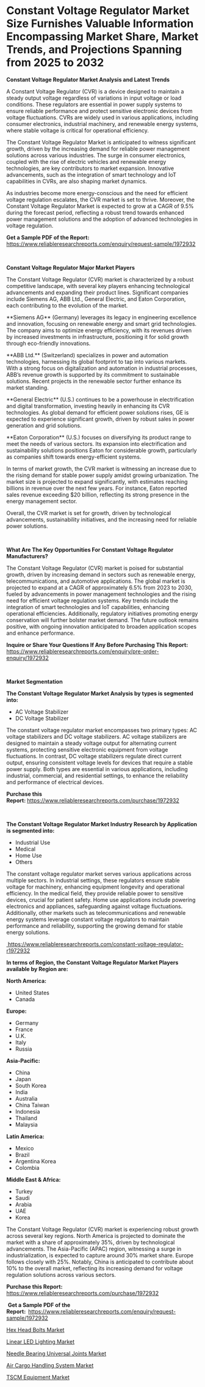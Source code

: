 <p><h1>Constant Voltage Regulator Market Size Furnishes Valuable Information Encompassing Market Share, Market Trends, and Projections Spanning from 2025 to 2032</h1></p><p><strong>Constant Voltage Regulator Market Analysis and Latest Trends</strong></p>
<p><p>A Constant Voltage Regulator (CVR) is a device designed to maintain a steady output voltage regardless of variations in input voltage or load conditions. These regulators are essential in power supply systems to ensure reliable performance and protect sensitive electronic devices from voltage fluctuations. CVRs are widely used in various applications, including consumer electronics, industrial machinery, and renewable energy systems, where stable voltage is critical for operational efficiency.</p><p>The Constant Voltage Regulator Market is anticipated to witness significant growth, driven by the increasing demand for reliable power management solutions across various industries. The surge in consumer electronics, coupled with the rise of electric vehicles and renewable energy technologies, are key contributors to market expansion. Innovative advancements, such as the integration of smart technology and IoT capabilities in CVRs, are also shaping market dynamics.</p><p>As industries become more energy-conscious and the need for efficient voltage regulation escalates, the CVR market is set to thrive. Moreover, the Constant Voltage Regulator Market is expected to grow at a CAGR of 9.5% during the forecast period, reflecting a robust trend towards enhanced power management solutions and the adoption of advanced technologies in voltage regulation.</p></p>
<p><strong>Get a Sample PDF of the Report:&nbsp;</strong> <a href="https://www.reliableresearchreports.com/enquiry/request-sample/1972932?utm_campaign=102&utm_medium=2&utm_source=Github&utm_content=ia&utm_term=11042025&utm_id=constant-voltage-regulator">https://www.reliableresearchreports.com/enquiry/request-sample/1972932</a></p>
<p>&nbsp;</p>
<p><strong>Constant Voltage Regulator Major Market Players</strong></p>
<p><p>The Constant Voltage Regulator (CVR) market is characterized by a robust competitive landscape, with several key players enhancing technological advancements and expanding their product lines. Significant companies include Siemens AG, ABB Ltd., General Electric, and Eaton Corporation, each contributing to the evolution of the market.</p><p>**Siemens AG** (Germany) leverages its legacy in engineering excellence and innovation, focusing on renewable energy and smart grid technologies. The company aims to optimize energy efficiency, with its revenues driven by increased investments in infrastructure, positioning it for solid growth through eco-friendly innovations.</p><p>**ABB Ltd.** (Switzerland) specializes in power and automation technologies, harnessing its global footprint to tap into various markets. With a strong focus on digitalization and automation in industrial processes, ABB’s revenue growth is supported by its commitment to sustainable solutions. Recent projects in the renewable sector further enhance its market standing.</p><p>**General Electric** (U.S.) continues to be a powerhouse in electrification and digital transformation, investing heavily in enhancing its CVR technologies. As global demand for efficient power solutions rises, GE is expected to experience significant growth, driven by robust sales in power generation and grid solutions.</p><p>**Eaton Corporation** (U.S.) focuses on diversifying its product range to meet the needs of various sectors. Its expansion into electrification and sustainability solutions positions Eaton for considerable growth, particularly as companies shift towards energy-efficient systems.</p><p>In terms of market growth, the CVR market is witnessing an increase due to the rising demand for stable power supply amidst growing urbanization. The market size is projected to expand significantly, with estimates reaching billions in revenue over the next few years. For instance, Eaton reported sales revenue exceeding $20 billion, reflecting its strong presence in the energy management sector.</p><p>Overall, the CVR market is set for growth, driven by technological advancements, sustainability initiatives, and the increasing need for reliable power solutions.</p></p>
<p>&nbsp;</p>
<p><strong>What Are The Key Opportunities For Constant Voltage Regulator Manufacturers?</strong></p>
<p><p>The Constant Voltage Regulator (CVR) market is poised for substantial growth, driven by increasing demand in sectors such as renewable energy, telecommunications, and automotive applications. The global market is projected to expand at a CAGR of approximately 6.5% from 2023 to 2030, fueled by advancements in power management technologies and the rising need for efficient voltage regulation systems. Key trends include the integration of smart technologies and IoT capabilities, enhancing operational efficiencies. Additionally, regulatory initiatives promoting energy conservation will further bolster market demand. The future outlook remains positive, with ongoing innovation anticipated to broaden application scopes and enhance performance.</p></p>
<p><strong>Inquire or Share Your Questions If Any Before Purchasing This Report:</strong> <a href="https://www.reliableresearchreports.com/enquiry/pre-order-enquiry/1972932?utm_campaign=102&utm_medium=2&utm_source=Github&utm_content=ia&utm_term=11042025&utm_id=constant-voltage-regulator">https://www.reliableresearchreports.com/enquiry/pre-order-enquiry/1972932</a></p>
<p>&nbsp;</p>
<p><strong>Market Segmentation</strong></p>
<p><strong>The Constant Voltage Regulator Market Analysis by types is segmented into:</strong></p>
<p><ul><li>AC Voltage Stabilizer</li><li>DC Voltage Stabilizer</li></ul></p>
<p><p>The constant voltage regulator market encompasses two primary types: AC voltage stabilizers and DC voltage stabilizers. AC voltage stabilizers are designed to maintain a steady voltage output for alternating current systems, protecting sensitive electronic equipment from voltage fluctuations. In contrast, DC voltage stabilizers regulate direct current output, ensuring consistent voltage levels for devices that require a stable power supply. Both types are essential in various applications, including industrial, commercial, and residential settings, to enhance the reliability and performance of electrical devices.</p></p>
<p><strong>Purchase this Report:&nbsp;</strong><a href="https://www.reliableresearchreports.com/purchase/1972932?utm_campaign=102&utm_medium=2&utm_source=Github&utm_content=ia&utm_term=11042025&utm_id=constant-voltage-regulator">https://www.reliableresearchreports.com/purchase/1972932</a></p>
<p>&nbsp;</p>
<p><strong>The Constant Voltage Regulator Market Industry Research by Application is segmented into:</strong></p>
<p><ul><li>Industrial Use</li><li>Medical</li><li>Home Use</li><li>Others</li></ul></p>
<p><p>The constant voltage regulator market serves various applications across multiple sectors. In industrial settings, these regulators ensure stable voltage for machinery, enhancing equipment longevity and operational efficiency. In the medical field, they provide reliable power to sensitive devices, crucial for patient safety. Home use applications include powering electronics and appliances, safeguarding against voltage fluctuations. Additionally, other markets such as telecommunications and renewable energy systems leverage constant voltage regulators to maintain performance and reliability, supporting the growing demand for stable energy solutions.</p></p>
<p><a href="https://www.reliableresearchreports.com/constant-voltage-regulator-r1972932?utm_campaign=102&utm_medium=2&utm_source=Github&utm_content=ia&utm_term=11042025&utm_id=constant-voltage-regulator">&nbsp;https://www.reliableresearchreports.com/constant-voltage-regulator-r1972932</a></p>
<p><strong>In terms of Region, the Constant Voltage Regulator Market Players available by Region are:</strong></p>
<p>
    <p> <strong> North America: </strong>
        <ul>
            <li>United States</li>
            <li>Canada</li>
        </ul>
        </p> 
    <p> <strong> Europe: </strong>
        <ul>
            <li>Germany</li>
            <li>France</li>
            <li>U.K.</li>
            <li>Italy</li>
            <li>Russia</li>
        </ul>
        </p> 
    <p> <strong> Asia-Pacific: </strong>
        <ul>
            <li>China</li>
            <li>Japan</li>
            <li>South Korea</li>
            <li>India</li>
            <li>Australia</li>
            <li>China Taiwan</li>
            <li>Indonesia</li>
            <li>Thailand</li>
            <li>Malaysia</li>
        </ul>
        </p> 
    <p> <strong> Latin America: </strong>
        <ul>
            <li>Mexico</li>
            <li>Brazil</li>
            <li>Argentina Korea</li>
            <li>Colombia</li>
        </ul>
        </p> 
    <p> <strong> Middle East & Africa: </strong>
        <ul>
            <li>Turkey</li>
            <li>Saudi</li>
            <li>Arabia</li>
            <li>UAE</li>
            <li>Korea</li>
        </ul>
    </p>
    </p>
<p><p>The Constant Voltage Regulator (CVR) market is experiencing robust growth across several key regions. North America is projected to dominate the market with a share of approximately 35%, driven by technological advancements. The Asia-Pacific (APAC) region, witnessing a surge in industrialization, is expected to capture around 30% market share. Europe follows closely with 25%. Notably, China is anticipated to contribute about 10% to the overall market, reflecting its increasing demand for voltage regulation solutions across various sectors.</p></p>
<p><strong>Purchase this Report: </strong><a href="https://www.reliableresearchreports.com/purchase/1972932?utm_campaign=102&utm_medium=2&utm_source=Github&utm_content=ia&utm_term=11042025&utm_id=constant-voltage-regulator">https://www.reliableresearchreports.com/purchase/1972932</a></p>
<p>&nbsp;<strong>Get a Sample PDF of the Report:&nbsp;&nbsp;</strong><a href="https://www.reliableresearchreports.com/enquiry/request-sample/1972932?utm_campaign=102&utm_medium=2&utm_source=Github&utm_content=ia&utm_term=11042025&utm_id=constant-voltage-regulator">https://www.reliableresearchreports.com/enquiry/request-sample/1972932</a></p>
<p><strong></strong></p>
<p><p><a href="https://github.com/laroybarrize/Market-Research-Report-List-1/blob/main/hex-head-bolts-market.md?utm_campaign=102&utm_medium=2&utm_source=Github&utm_content=ia&utm_term=11042025&utm_id=constant-voltage-regulator">Hex Head Bolts Market</a></p><p><a href="https://github.com/melascalbirp/Market-Research-Report-List-1/blob/main/linear-led-lighting-market.md?utm_campaign=102&utm_medium=2&utm_source=Github&utm_content=ia&utm_term=11042025&utm_id=constant-voltage-regulator">Linear LED Lighting Market</a></p><p><a href="https://github.com/lazregaartun/Market-Research-Report-List-1/blob/main/needle-bearing-universal-joints-market.md?utm_campaign=102&utm_medium=2&utm_source=Github&utm_content=ia&utm_term=11042025&utm_id=constant-voltage-regulator">Needle Bearing Universal Joints Market</a></p><p><a href="https://github.com/guzmabugbyf1/Market-Research-Report-List-1/blob/main/air-cargo-handling-system-market.md?utm_campaign=102&utm_medium=2&utm_source=Github&utm_content=ia&utm_term=11042025&utm_id=constant-voltage-regulator">Air Cargo Handling System Market</a></p><p><a href="https://github.com/waackheidtn5/Market-Research-Report-List-1/blob/main/tscm-equipment-market.md?utm_campaign=102&utm_medium=2&utm_source=Github&utm_content=ia&utm_term=11042025&utm_id=constant-voltage-regulator">TSCM Equipment Market</a></p></p>